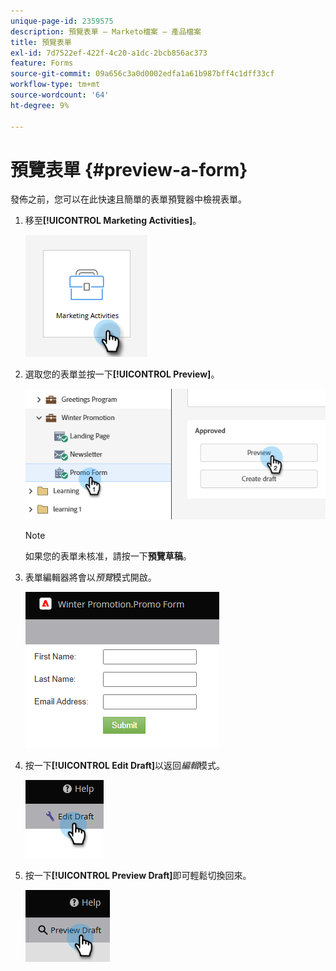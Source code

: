 ```yaml
---
unique-page-id: 2359575
description: 預覽表單 — Marketo檔案 — 產品檔案
title: 預覽表單
exl-id: 7d7522ef-422f-4c20-a1dc-2bcb856ac373
feature: Forms
source-git-commit: 09a656c3a0d0002edfa1a61b987bff4c1dff33cf
workflow-type: tm+mt
source-wordcount: '64'
ht-degree: 9%

---
```


# 預覽表單 {#preview-a-form}

發佈之前，您可以在此快速且簡單的表單預覽器中檢視表單。

1. 移至&#x200B;**[!UICONTROL Marketing Activities]**。

   ![](assets/preview-a-form-1.png)

1. 選取您的表單並按一下&#x200B;**[!UICONTROL Preview]**。

   ![](assets/preview-a-form-2.png)

   >[!NOTE]
   >
   >如果您的表單未核准，請按一下&#x200B;**預覽草稿**。

1. 表單編輯器將會以&#x200B;_預覽_&#x200B;模式開啟。

   ![](assets/preview-a-form-3.png)

1. 按一下&#x200B;**[!UICONTROL Edit Draft]**&#x200B;以返回&#x200B;_編輯_&#x200B;模式。

   ![](assets/preview-a-form-4.png)

1. 按一下&#x200B;**[!UICONTROL Preview Draft]**&#x200B;即可輕鬆切換回來。

   ![](assets/preview-a-form-5.png)
